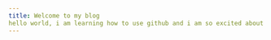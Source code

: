 ```yaml
---
title: Welcome to my blog
hello world, i am learning how to use github and i am so excited about it. I feel over the moon
---
```


